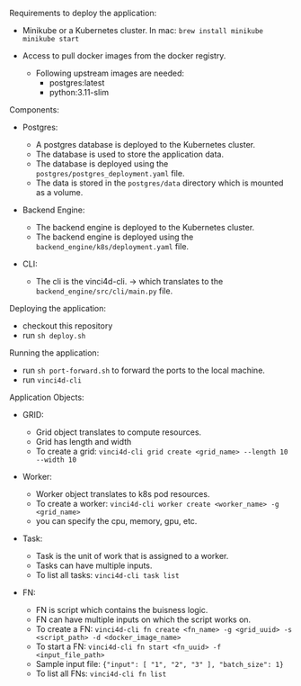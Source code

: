 Requirements to deploy the application:

* Minikube or a Kubernetes cluster.
In mac:
    `brew install minikube`
    `minikube start`

* Access to pull docker images from the docker registry.
  - Following upstream images are needed:
    - postgres:latest
    - python:3.11-slim

Components:

* Postgres:
    - A postgres database is deployed to the Kubernetes cluster.
    - The database is used to store the application data.
    - The database is deployed using the `postgres/postgres_deployment.yaml` file.
    - The data is stored in the `postgres/data` directory which is mounted as a volume.

* Backend Engine:
    - The backend engine is deployed to the Kubernetes cluster.
    - The backend engine is deployed using the `backend_engine/k8s/deployment.yaml` file.

* CLI:
    - The cli is the vinci4d-cli. -> which translates to the `backend_engine/src/cli/main.py` file.

Deploying the application:

* checkout this repository
* run `sh deploy.sh`

Running the application:

* run `sh port-forward.sh` to forward the ports to the local machine.
* run `vinci4d-cli`

Application Objects:

   * GRID:
        - Grid object translates to compute resources.
        - Grid has length and width
        - To create a grid: `vinci4d-cli grid create <grid_name> --length 10 --width 10`

   * Worker:
        - Worker object translates to k8s pod resources.
        - To create a worker: `vinci4d-cli worker create <worker_name> -g <grid_name>`
        - you can specify the cpu, memory, gpu, etc.

   * Task:
        - Task is the unit of work that is assigned to a worker.
        - Tasks can have multiple inputs.
        - To list all tasks: `vinci4d-cli task list`

   * FN:
        - FN is script which contains the buisness logic.
        - FN can have multiple inputs on which the script works on.
        - To create a FN: `vinci4d-cli fn create <fn_name> -g <grid_uuid> -s <script_path> -d <docker_image_name>`
        - To start a FN: `vinci4d-cli fn start <fn_uuid> -f <input_file_path>`
        - Sample input file: `{"input": [ "1", "2", "3" ], "batch_size": 1}`
        - To list all FNs: `vinci4d-cli fn list`